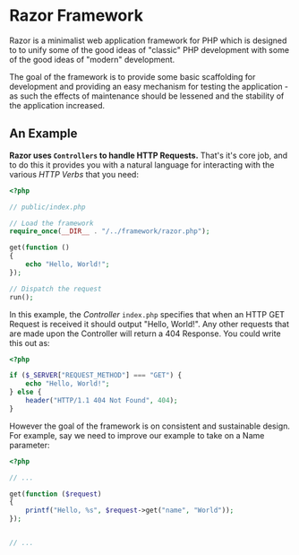 # Razor Framework

Razor is a minimalist web application framework for PHP which is designed to
to unify some of the good ideas of "classic" PHP development with some of the
good ideas of "modern" development.

The goal of the framework is to provide some basic scaffolding for development
and providing an easy mechanism for testing the application - as such the effects
of maintenance should be lessened and the stability of the application increased.

## An Example

**Razor uses `Controllers` to handle HTTP Requests.** That's it's core job, and
 to do this it provides you with a natural language for interacting with the
 various _HTTP Verbs_ that you need:

```php
<?php

// public/index.php

// Load the framework
require_once(__DIR__ . "/../framework/razor.php");

get(function ()
{
    echo "Hello, World!";
});

// Dispatch the request
run();

```

In this example, the _Controller_ `index.php` specifies that when an HTTP GET Request
is received it should output "Hello, World!". Any other requests that are made upon
the Controller will return a 404 Response. You could write this out as:

```php
<?php

if ($_SERVER["REQUEST_METHOD"] === "GET") {
    echo "Hello, World!";
} else {
    header("HTTP/1.1 404 Not Found", 404);
}

```

However the goal of the framework is on consistent and sustainable design. For example,
say we need to improve our example to take on a Name parameter:

```php
<?php

// ...

get(function ($request)
{
    printf("Hello, %s", $request->get("name", "World"));
});


// ...


```
